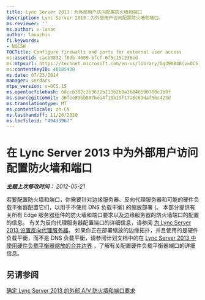 ```yaml
---
title: Lync Server 2013：为外部用户访问配置防火墙和端口
description: Lync Server 2013：为外部用户访问配置防火墙和端口。
ms.reviewer: ''
ms.author: v-lanac
author: lanachin
f1.keywords:
- NOCSH
TOCTitle: Configure firewalls and ports for external user access
ms:assetid: cacb3832-f8db-4009-bfcf-6f5c15c236ed
ms:mtpsurl: https://technet.microsoft.com/en-us/library/Gg398848(v=OCS.15)
ms:contentKeyID: 48185430
ms.date: 07/23/2014
manager: serdars
mtps_version: v=OCS.15
ms.openlocfilehash: 68ccb382c3b3632b113b2b0a36846500700c1b9f
ms.sourcegitcommit: 36fee89bb887bea4f18b19f17a8c69daf5bc423d
ms.translationtype: MT
ms.contentlocale: zh-CN
ms.lasthandoff: 11/26/2020
ms.locfileid: "49433967"
---
```

# <a name="configure-firewalls-and-ports-for-external-user-access-in-lync-server-2013"></a>在 Lync Server 2013 中为外部用户访问配置防火墙和端口

<div data-xmlns="http://www.w3.org/1999/xhtml">

<div class="topic" data-xmlns="http://www.w3.org/1999/xhtml" data-msxsl="urn:schemas-microsoft-com:xslt" data-cs="https://msdn.microsoft.com/">

<div data-asp="https://msdn2.microsoft.com/asp">



</div>

<div id="mainSection">

<div id="mainBody">

<span> </span>

_**主题上次修改时间：** 2012-05-21_

若要配置防火墙和端口，你需要针对边缘服务器、反向代理服务器和可能的硬件负载平衡器配置它们，以用于不使用 DNS 负载平衡) 的缩放部署 (。 本部分提供有关所有 Edge 服务器组件的防火墙和端口要求以及边缘服务器的防火墙端口的配置的信息。 有关为反向代理服务器配置端口的详细信息，请参阅 [为 Lync Server 2013 设置反向代理服务器](lync-server-2013-setting-up-reverse-proxy-servers.md)。 如果你正在部署缩放的边缘拓扑，并且使用的是硬件负载平衡，而不是 DNS 负载平衡，请参阅计划文档中的在 [Lync Server 2013 中使用硬件负载平衡器缩放的合并边界](lync-server-2013-scaled-consolidated-edge-with-hardware-load-balancers.md) ，了解有关配置硬件负载平衡器端口的详细信息。

<div>

## <a name="see-also"></a>另请参阅


[确定 Lync Server 2013 的外部 A/V 防火墙和端口要求](lync-server-2013-determine-external-a-v-firewall-and-port-requirements.md)  
  

</div>

</div>

<span> </span>

</div>

</div>

</div>

